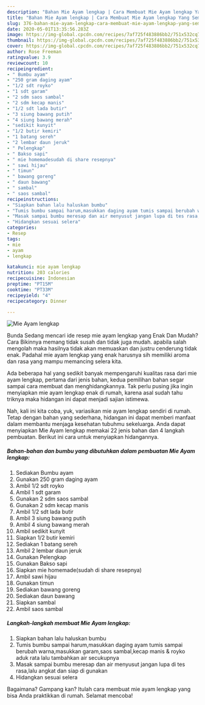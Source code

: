 ```yaml
---
description: "Bahan Mie Ayam lengkap | Cara Membuat Mie Ayam lengkap Yang Sempurna"
title: "Bahan Mie Ayam lengkap | Cara Membuat Mie Ayam lengkap Yang Sempurna"
slug: 376-bahan-mie-ayam-lengkap-cara-membuat-mie-ayam-lengkap-yang-sempurna
date: 2020-05-01T13:35:56.283Z
image: https://img-global.cpcdn.com/recipes/7af725f483886bb2/751x532cq70/mie-ayam-lengkap-foto-resep-utama.jpg
thumbnail: https://img-global.cpcdn.com/recipes/7af725f483886bb2/751x532cq70/mie-ayam-lengkap-foto-resep-utama.jpg
cover: https://img-global.cpcdn.com/recipes/7af725f483886bb2/751x532cq70/mie-ayam-lengkap-foto-resep-utama.jpg
author: Rose Freeman
ratingvalue: 3.9
reviewcount: 10
recipeingredient:
- " Bumbu ayam"
- "250 gram daging ayam"
- "1/2 sdt royko"
- "1 sdt garam"
- "2 sdm saos sambal"
- "2 sdm kecap manis"
- "1/2 sdt lada butir"
- "3 siung bawang putih"
- "4 siung bawang merah"
- "sedikit kunyit"
- "1/2 butir kemiri"
- "1 batang sereh"
- "2 lembar daun jeruk"
- " Pelengkap"
- " Bakso sapi"
- " mie homemadesudah di share resepnya"
- " sawi hijau"
- " timun"
- " bawang goreng"
- " daun bawang"
- " sambal"
- " saos sambal"
recipeinstructions:
- "Siapkan bahan lalu haluskan bumbu"
- "Tumis bumbu sampai harum,masukkan daging ayam tumis sampai berubah warna,masukkan garam,saos sambal,kecap manis &amp; royko aduk rata lalu tambahkan air secukupnya"
- "Masak sampai bumbu meresap dan air menyusut jangan lupa di tes rasa,lalu angkat dan siap di gunakan"
- "Hidangkan sesuai selera"
categories:
- Resep
tags:
- mie
- ayam
- lengkap

katakunci: mie ayam lengkap 
nutrition: 203 calories
recipecuisine: Indonesian
preptime: "PT15M"
cooktime: "PT33M"
recipeyield: "4"
recipecategory: Dinner

---
```



![Mie Ayam lengkap](https://img-global.cpcdn.com/recipes/7af725f483886bb2/751x532cq70/mie-ayam-lengkap-foto-resep-utama.jpg)

Bunda Sedang mencari ide resep mie ayam lengkap yang Enak Dan Mudah? Cara Bikinnya memang tidak susah dan tidak juga mudah. apabila salah mengolah maka hasilnya tidak akan memuaskan dan justru cenderung tidak enak. Padahal mie ayam lengkap yang enak harusnya sih memiliki aroma dan rasa yang mampu memancing selera kita.



Ada beberapa hal yang sedikit banyak mempengaruhi kualitas rasa dari mie ayam lengkap, pertama dari jenis bahan, kedua pemilihan bahan segar sampai cara membuat dan menghidangkannya. Tak perlu pusing jika ingin menyiapkan mie ayam lengkap enak di rumah, karena asal sudah tahu triknya maka hidangan ini dapat menjadi sajian istimewa.


Nah, kali ini kita coba, yuk, variasikan mie ayam lengkap sendiri di rumah. Tetap dengan bahan yang sederhana, hidangan ini dapat memberi manfaat dalam membantu menjaga kesehatan tubuhmu sekeluarga. Anda dapat menyiapkan Mie Ayam lengkap memakai 22 jenis bahan dan 4 langkah pembuatan. Berikut ini cara untuk menyiapkan hidangannya.

<!--inarticleads1-->

##### Bahan-bahan dan bumbu yang dibutuhkan dalam pembuatan Mie Ayam lengkap:

1. Sediakan  Bumbu ayam
1. Gunakan 250 gram daging ayam
1. Ambil 1/2 sdt royko
1. Ambil 1 sdt garam
1. Gunakan 2 sdm saos sambal
1. Gunakan 2 sdm kecap manis
1. Ambil 1/2 sdt lada butir
1. Ambil 3 siung bawang putih
1. Ambil 4 siung bawang merah
1. Ambil sedikit kunyit
1. Siapkan 1/2 butir kemiri
1. Sediakan 1 batang sereh
1. Ambil 2 lembar daun jeruk
1. Gunakan  Pelengkap
1. Gunakan  Bakso sapi
1. Siapkan  mie homemade(sudah di share resepnya)
1. Ambil  sawi hijau
1. Gunakan  timun
1. Sediakan  bawang goreng
1. Sediakan  daun bawang
1. Siapkan  sambal
1. Ambil  saos sambal




<!--inarticleads2-->

##### Langkah-langkah membuat Mie Ayam lengkap:

1. Siapkan bahan lalu haluskan bumbu
1. Tumis bumbu sampai harum,masukkan daging ayam tumis sampai berubah warna,masukkan garam,saos sambal,kecap manis &amp; royko aduk rata lalu tambahkan air secukupnya
1. Masak sampai bumbu meresap dan air menyusut jangan lupa di tes rasa,lalu angkat dan siap di gunakan
1. Hidangkan sesuai selera




Bagaimana? Gampang kan? Itulah cara membuat mie ayam lengkap yang bisa Anda praktikkan di rumah. Selamat mencoba!
